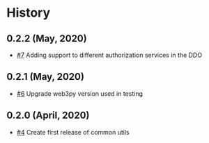 History
=======

0.2.2 (May, 2020)
-------------------------
* [#7](https://github.com/keyko-io/common-utils-py/pull/7) Adding support to different authorization services in the DDO

0.2.1 (May, 2020)
-------------------------
* [#6](https://github.com/keyko-io/common-utils-py/pull/6) Upgrade web3py version used in testing

0.2.0 (April, 2020)
-------------------------

* [#4](https://github.com/keyko-io/common-utils-py/issues/4) Create first release of common utils
